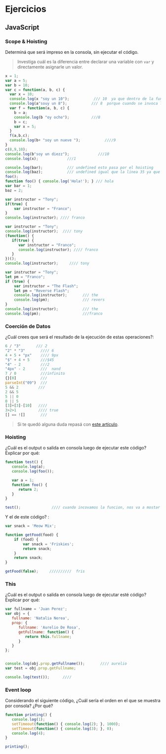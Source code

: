 
# Ejercicios

## JavaScript

### Scope & Hoisting

Determiná que será impreso en la consola, sin ejecutar el código.

> Investiga cuál es la diferencia entre declarar una variable con `var` y directamente asignarle un valor.

```javascript
x = 1;
var a = 5;
var b = 10;
var c = function(a, b, c) {
  var x = 10;
  console.log(x "soy un 10");           /// 10  ya que dentro de la funcion estan declarando a x
  console.log(a"souy un 8");           /// 8  porque cuando se invoca la funcion se para como parametrom 8 en el elemnto a, y el console busca en la funcion  a y etsa esta pasada como parametro 
  var f = function(a, b, c) {
    b = a;                  
    console.log(b "oy ocho");          ///8
    b = c;                  
    var x = 5;
  }
  f(a,b,c);
  console.log(b+ "soy un nueve ");           ////9
}
c(8,9,10);
console.log(b"soy un diezz");             ///10
console.log(x);             ///1
```

```javascript
console.log(bar);           /// undefined esto pasa por el hoisting 
console.log(baz);           /// undefined igual que la linea 35 ya que las variables no estan declaradas antes de que las llamemos
foo();
function foo() { console.log('Hola!'); } /// hola
var bar = 1;
baz = 2;
```

```javascript
var instructor = "Tony";
if(true) {
    var instructor = "Franco";
}
console.log(instructor); //// franco 
```

```javascript
var instructor = "Tony";
console.log(instructor);  //// tony
(function() {
   if(true) {
      var instructor = "Franco";
      console.log(instructor); //// franco 
   }
})();
console.log(instructor);     //// tony 
```
```javascript
var instructor = "Tony";
let pm = "Franco";
if (true) {
    var instructor = "The Flash";
    let pm = "Reverse Flash";
    console.log(instructor);       /// the 
    console.log(pm);               /// revers
}
console.log(instructor);           /// the
console.log(pm);                   ///franco 
```
### Coerción de Datos

¿Cuál crees que será el resultado de la ejecución de estas operaciones?:

```javascript
6 / "3"       /// 2
"2" * "3"       //// 6
4 + 5 + "px"    //// 9px
"$" + 4 + 5     ///$45
"4" - 2         ///2
"4px" - 2       ///  nand
7 / 0           ///infinito
{}[0]           ///
parseInt("09")  ///
5 && 2         ///
2 && 5
5 || 0
0 || 5
[3]+[3]-[10]   //// 
3>2>1          //// true
[] == ![]       ///
```

> Si te quedó alguna duda repasá con [este artículo](http://javascript.info/tutorial/object-conversion).


### Hoisting

¿Cuál es el output o salida en consola luego de ejecutar este código? Explicar por qué:

```javascript
function test() {
   console.log(a);
   console.log(foo());

   var a = 1;
   function foo() {
      return 2;
   }
}

test();              //// cuando incovamos la funcion, nos va a mostar un undefined y 2, ya que el hoisting de una variable, sube la variable pero no el valor de ella, a cambio que de la funcion si sube toda la funcion sin modificarla 
```

Y el de este código? :

```javascript
var snack = 'Meow Mix';

function getFood(food) {
    if (food) {
        var snack = 'Friskies';
        return snack;
    }
    return snack;
}

getFood(false);     //////////  fris
```


### This

¿Cuál es el output o salida en consola luego de ejecutar esté código? Explicar por qué:

```javascript
var fullname = 'Juan Perez';
var obj = {
   fullname: 'Natalia Nerea',
   prop: {
      fullname: 'Aurelio De Rosa',
      getFullname: function() {
         return this.fullname;
      }
   }
};


console.log(obj.prop.getFullname());       //// aurelio 
var test = obj.prop.getFullname;

console.log(test());      //// 
```

### Event loop

Considerando el siguiente código, ¿Cuál sería el orden en el que se muestra por consola? ¿Por qué?

```javascript
function printing() {
   console.log(1);
   setTimeout(function() { console.log(2); }, 1000);
   setTimeout(function() { console.log(3); }, 0);
   console.log(4);
}

printing();
```
